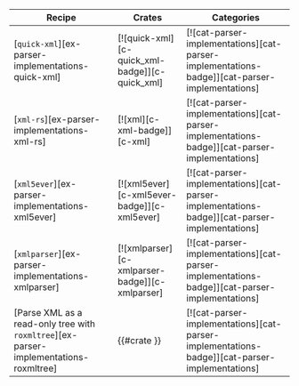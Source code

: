 | Recipe | Crates | Categories |
|--------|--------|------------|
| [`quick-xml`][ex-parser-implementations-quick-xml] | [![quick-xml][c-quick_xml-badge]][c-quick_xml] | [![cat-parser-implementations][cat-parser-implementations-badge]][cat-parser-implementations] |
| [`xml-rs`][ex-parser-implementations-xml-rs] | [![xml][c-xml-badge]][c-xml] | [![cat-parser-implementations][cat-parser-implementations-badge]][cat-parser-implementations] |
| [`xml5ever`][ex-parser-implementations-xml5ever] | [![xml5ever][c-xml5ever-badge]][c-xml5ever] | [![cat-parser-implementations][cat-parser-implementations-badge]][cat-parser-implementations] |
| [`xmlparser`][ex-parser-implementations-xmlparser] | [![xmlparser][c-xmlparser-badge]][c-xmlparser] | [![cat-parser-implementations][cat-parser-implementations-badge]][cat-parser-implementations] |
| [Parse XML as a read-only tree with `roxmltree`][ex-parser-implementations-roxmltree] | {{#crate }} | [![cat-parser-implementations][cat-parser-implementations-badge]][cat-parser-implementations] |

<div class="hidden">
</div>
